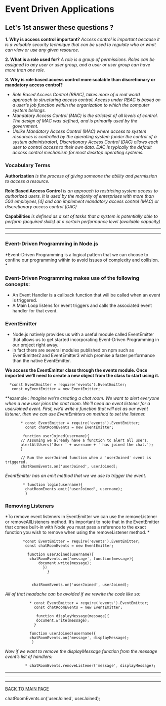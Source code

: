 # **Event Driven Applications**

## **Let's 1st answer these questions ?**

**1. Why is access control important?**
*Access control is important because it is a valuable security technique that can be used to regulate who or what can view or use any given resource.*

**2. What is a role used for?**
*A role is a group of permissions. Roles can be assigned to any user or user group, and a user or user group can have more than one role.*

**3. Why is role based access control more scalable than discretionary or mandatory access control?**
* *Role Based Access Control (RBAC), takes more of a real world approach to structuring access control. Access under RBAC is based on a user's job function within the organization to which the computer system belongs.*
* *Mandatory Access Control (MAC) is the strictest of all levels of control. The design of MAC was defined, and is primarily used by the government.*
*  *Unlike Mandatory Access Control (MAC) where access to system resources is controlled by the operating system (under the control of a system administrator), Discretionary Access Control (DAC) allows each user to control access to their own data. DAC is typically the default access control mechanism for most desktop operating systems.*


### **Vocabulary Terms**

**Authorization**
*is the process of giving someone the ability and permission to access a resource.*

**Role Based Access Control**
*is an approach to restricting system access to authorized users. It is used by the majority of enterprises with more than 500 employees,[4] and can implement mandatory access control (MAC) or discretionary access control (DAC)*

**Capabilities**
*is defined as a set of tasks that a system is potentially able to perform (acquired skills) at a certain performance level (available capacity)*


***
***

### **Event-Driven Programming in Node.js**

*Event-Driven Programming is a logical pattern that we can choose to confine our programming within to avoid issues of complexity and collision. *

### **Event-Driven Programming makes use of the following concepts:**
* An Event Handler is a callback function that will be called when an event is triggered.
* A Main Loop listens for event triggers and calls the associated event handler for that event.

### **EventEmitter**
* Node.js natively provides us with a useful module called EventEmitter that allows us to get started incorporating Event-Driven Programming in our project right away. 
* in fact there are several modules published on npm such as EventEmitter2 and EventEmitter3 which promise a faster performance than the native EventEmitter.

**We access the EventEmitter class through the events module. Once imported we’ll need to create a new object from the class to start using it.**

      *const EventEmitter = require('events').EventEmitter;
       const myEventEmitter = new EventEmitter;
     
 
**example :
*Imagine we’re creating a chat room. We want to alert everyone when a new user joins the chat room. We’ll need an event listener for a userJoined event. First, we’ll write a function that will act as our event listener, then we can use EventEmitters on method to set the listener.*

           * const EventEmitter = require('events').EventEmitter;
             const chatRoomEvents = new EventEmitter;

            function userJoined(username){
           // Assuming we already have a function to alert all users.
           alertAllUsers('User ' + username + ' has joined the chat.');
           }

           // Run the userJoined function when a 'userJoined' event is triggered.
           chatRoomEvents.on('userJoined', userJoined);
     
       
       
 *EventEmitter has an emit method that we we use to trigger the event.*
            
            * function login(username){
             chatRoomEvents.emit('userJoined', username);
             }
             
             
 
 ### **Removing Listeners**
 
 *To remove event listeners in EventEmitter we can use the removeListener or removeAllListeners method. It’s important to note that in the EventEmitter that comes built-in with Node you must pass a reference to the exact function you wish to remove when using the removeListener method. *
 
            *const EventEmitter = require('events').EventEmitter;
             const chatRoomEvents = new EventEmitter;

              function userJoined(username){
               chatRoomEvents.on('message', function(message){
                   document.write(message);
                     })
                       }

               
                chatRoomEvents.on('userJoined', userJoined);
                
                
                
*All of that headache can be avoided if we rewrite the code like so:*

               * const EventEmitter = require('events').EventEmitter;
                 const chatRoomEvents = new EventEmitter;

                  function displayMessage(message){
                  document.write(message);
                 }

               function userJoined(username){
               chatRoomEvents.on('message', displayMessage);
                }
                
                
                
*Now if we want to remove the displayMessage function from the message event’s list of handlers:*

             * chatRoomEvents.removeListener('message', displayMessage);
             
             
             
           
***
***
***
[BACK TO MAIN PAGE](https://github.com/farahalwahaibi/Reading-Notes/blob/main/README.md)          
             

chatRoomEvents.on('userJoined', userJoined);
